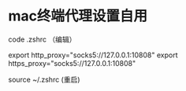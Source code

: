 # mac终端代理设置自用

code .zshrc （编辑）

export http_proxy="socks5://127.0.0.1:10808"
export https_proxy="socks5://127.0.0.1:10808"

source ~/.zshrc (重启)